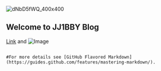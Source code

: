 ![dNbD5fWQ_400x400](https://user-images.githubusercontent.com/79028771/107865569-1c686a00-6eab-11eb-99dd-20d138c7b092.jpg)
## Welcome to JJ1BBY Blog

[Link](url) and ![Image](src)
```

#For more details see [GitHub Flavored Markdown](https://guides.github.com/features/mastering-markdown/).
